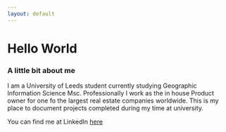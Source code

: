 ```yaml
---
layout: default
---
```


# Hello World
### A little bit about me

I am a University of Leeds student currently studying Geographic Information Science Msc. Professionally I work as the in house Product owner for one fo the largest real estate companies worldwide. This is my place to document projects completed during my time at university. 

You can find me at LinkedIn [here](https://www.linkedin.com/in/eilishpudney/ "LinkedIn")

